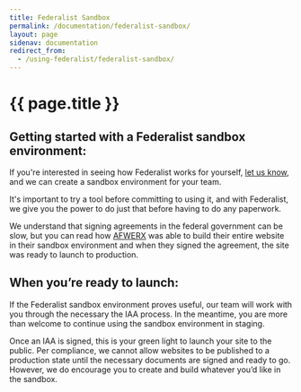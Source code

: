 ```yaml
---
title: Federalist Sandbox
permalink: /documentation/federalist-sandbox/
layout: page
sidenav: documentation
redirect_from: 
  - /using-federalist/federalist-sandbox/
---
```


# {{ page.title }}

## Getting started with a Federalist sandbox environment:

If you're interested in seeing how Federalist works for yourself, [let us know]({{site.baseurl}}/contact/), and we can create a sandbox environment for your team.

It's important to try a tool before committing to using it, and with Federalist, we give you the power to do just that before having to do any paperwork.

We understand that signing agreements in the federal government can be slow, but you can read how [AFWERX]({{site.baseurl}}/assets/documents/AFWERX-case-study.pdf) was able to build their entire website in their sandbox environment and when they signed the agreement, the site was ready to launch to production.

## When you’re ready to launch:

If the Federalist sandbox environment proves useful, our team will work with you through the necessary the IAA process. In the meantime, you are more than welcome to continue using the sandbox environment in staging. 

Once an IAA is signed, this is your green light to launch your site to the public. Per compliance, we cannot allow websites to be published to a production state until the necessary documents are signed and ready to go. However, we do encourage you to create and build whatever you’d like in the sandbox.